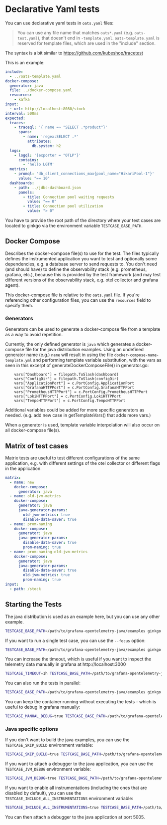 # Declarative Yaml tests

You can use declarative yaml tests in `oats.yaml` files:

> You can use any file name that matches `oats*.yaml` (e.g. `oats-test.yaml`), that doesn't end in `-template.yaml`.
> `oats-template.yaml` is reserved for template files, which are used in the "include" section.

The syntax is a bit similar to https://github.com/kubeshop/tracetest

This is an example:

```yaml
include:
  - ../oats-template.yaml
docker-compose:
  generator: java
  file: ../docker-compose.yaml
  resources:
    - kafka
input:
  - url: http://localhost:8080/stock
interval: 500ms
expected:
  traces:
    - traceql: '{ name =~ "SELECT .*product"}'
      spans:
        - name: 'regex:SELECT .*'
          attributes:
            db.system: h2
  logs:
    - logql: '{exporter = "OTLP"}'
      contains: 
        - 'hello LGTM'
  metrics:
    - promql: 'db_client_connections_max{pool_name="HikariPool-1"}'
      value: "== 10"
  dashboards:
    - path: ../jdbc-dashboard.json
      panels:
        - title: Connection pool waiting requests
          value: "== 0"
        - title: Connection pool utilization
          value: "> 0"
```

You have to provide the root path of the directory where your test cases are located to ginkgo
via the environment variable `TESTCASE_BASE_PATH`.

## Docker Compose

Describes the docker-compose file(s) to use for the test.
The files typically defines the instrumented application you want to test and optionally some dependencies,
e.g. a database server to send requests to.
You don't need (and should have) to define the observability stack (e.g. prometheus, grafana, etc.),
because this is provided by the test framework (and may test different versions of the observability stack,
e.g. otel collector and grafana agent).

This docker-compose file is relative to the `oats.yaml` file.
If you're referencing other configuration files, you can use the `resources` field to specify them.

### Generators

Generators can be used to generate a docker-compose file from a template as a way to avoid repetition.

Currently, the only defined generator is `java` which generates a docker-compose file for the java distribution
examples.
Using an undefined generator name (e.g.) `name` will result in using the file `docker-compose-name-template.yml`
and performing template variable substitution, with the vars as seen in this excerpt of generateDockerComposeFile() in generator.go:
```
	vars["Dashboard"] = filepath.ToSlash(dashboard)
	vars["ConfigDir"] = filepath.ToSlash(configDir)
	vars["ApplicationPort"] = c.PortConfig.ApplicationPort
	vars["GrafanaHTTPPort"] = c.PortConfig.GrafanaHTTPPort
	vars["PrometheusHTTPPort"] = c.PortConfig.PrometheusHTTPPort
	vars["LokiHTTPPort"] = c.PortConfig.LokiHTTPPort
	vars["TempoHTTPPort"] = c.PortConfig.TempoHTTPPort
```
Additional variables could be added for more specific generators as needed. (e.g. add new case in getTemplateVars() that adds more vars.)

When a generator is used, template variable interpolation will also occur on all docker-compose file(s).
        
## Matrix of test cases

Matrix tests are useful to test different configurations of the same application, 
e.g. with different settings of the otel collector or different flags in the application.

```yaml
matrix:
  - name: new
    docker-compose:
      generator: java
  - name: old-jvm-metrics
    docker-compose:
      generator: java
      java-generator-params:
        old-jvm-metrics: true
        disable-data-saver: true
  - name: prom-naming
    docker-compose:
      generator: java
      java-generator-params:
        disable-data-saver: true
        prom-naming: true
  - name: prom-naming-old-jvm-metrics
    docker-compose:
      generator: java
      java-generator-params:
        disable-data-saver: true
        old-jvm-metrics: true
        prom-naming: true
input:
  - path: /stock
```

## Starting the Tests

The java distribution is used as an example here, but you can use any other example.

```sh
TESTCASE_BASE_PATH=/path/to/grafana-opentelemetry-java/examples ginkgo -v -r
```

If you want to run a single test case, you can use the `--focus` option:

```sh
TESTCASE_BASE_PATH=/path/to/grafana-opentelemetry-java/examples ginkgo -v -r --focus="jdbc"
```

You can increase the timeout, which is useful if you want to inspect the telemetry data manually
in grafana at http://localhost:3000

```sh
TESTCASE_TIMEOUT=1h TESTCASE_BASE_PATH=/path/to/grafana-opentelemetry-java/examples ginkgo -v -r
```

You can also run the tests in parallel:

```sh
TESTCASE_BASE_PATH=/path/to/grafana-opentelemetry-java/examples ginkgo -v -r -p
```
                             
You can keep the container running without executing the tests - which is useful to debug in grafana manually:

```sh
TESTCASE_MANUAL_DEBUG=true TESTCASE_BASE_PATH=/path/to/grafana-opentelemetry-java/examples ginkgo -v -r
```

### Java specific options

If you don't want to build the java examples, you can use the `TESTCASE_SKIP_BUILD` environment variable:

```sh
TESTCASE_SKIP_BUILD=true TESTCASE_BASE_PATH=/path/to/grafana-opentelemetry-java/examples ginkgo -v -r
```

If you want to attach a debugger to the java application, you can use the `TESTCASE_JVM_DEBUG` environment variable:

```sh
TESTCASE_JVM_DEBUG=true TESTCASE_BASE_PATH=/path/to/grafana-opentelemetry-java/examples ginkgo -v -r
```

If you want to enable all instrumentations (including the ones that are disabled by default), you can use the `TESTCASE_INCLUDE_ALL_INSTRUMENTATIONS` environment variable:

```sh
TESTCASE_INCLUDE_ALL_INSTRUMENTATIONS=true TESTCASE_BASE_PATH=/path/to/grafana-opentelemetry-java/examples ginkgo -v -r
```
You can then attach a debugger to the java application at port 5005.

